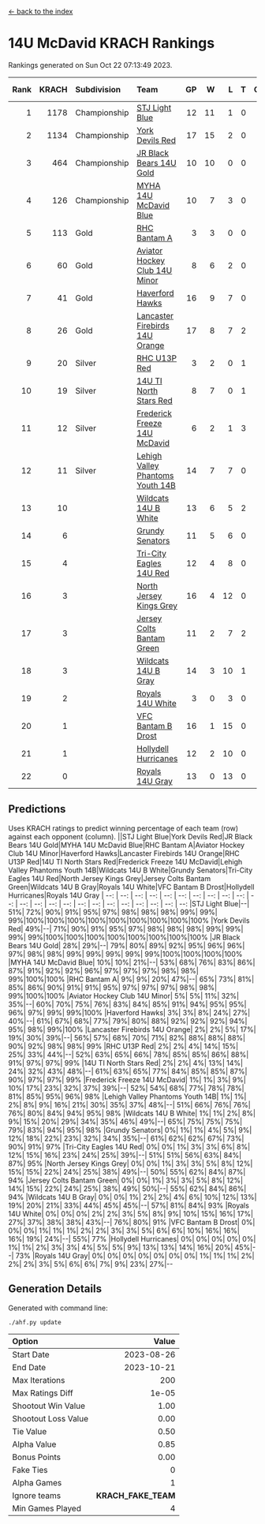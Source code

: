 [<- back to the index](readme.md)
# 14U McDavid KRACH Rankings
Rankings generated on Sun Oct 22 07:13:49 2023.

Rank|KRACH|Subdivision|Team|GP|W|L|T|OTW|OTL|SoS|Exp Wins|Win Diff
---:|---:|:---|:---|---:|---:|---:|---:|---:|---:|---:|---:|---:
1|1178|Championship|[STJ Light Blue](https://gamesheetstats.com/seasons/3659/teams/140639/schedule)|12|11|1|0|0|0|191|11.8|-0.0
2|1134|Championship|[York Devils Red](https://gamesheetstats.com/seasons/3659/teams/140644/schedule)|17|15|2|0|0|0|503|15.8|-0.0
3|464|Championship|[JR Black Bears 14U Gold](https://gamesheetstats.com/seasons/3659/teams/140633/schedule)|10|10|0|0|0|0|7|10.8|-0.0
4|126|Championship|[MYHA 14U McDavid Blue](https://gamesheetstats.com/seasons/3659/teams/140636/schedule)|10|7|3|0|0|0|226|7.8|-0.0
5|113|Gold|[RHC Bantam A](https://gamesheetstats.com/seasons/3659/teams/140618/schedule)|3|3|0|0|0|0|4|3.9|0.0
6|60|Gold|[Aviator Hockey Club 14U Minor](https://gamesheetstats.com/seasons/3659/teams/140627/schedule)|8|6|2|0|0|0|93|6.9|0.0
7|41|Gold|[Haverford Hawks](https://gamesheetstats.com/seasons/3659/teams/140630/schedule)|16|9|7|0|0|0|300|9.9|0.0
8|26|Gold|[Lancaster Firebirds 14U Orange](https://gamesheetstats.com/seasons/3659/teams/140634/schedule)|17|8|7|2|0|0|284|9.9|0.0
9|20|Silver|[RHC U13P Red](https://gamesheetstats.com/seasons/3659/teams/140619/schedule)|3|2|0|1|0|0|4|3.4|0.0
10|19|Silver|[14U TI North Stars Red](https://gamesheetstats.com/seasons/3659/teams/140626/schedule)|8|7|0|1|0|0|2|8.4|0.0
11|12|Silver|[Frederick Freeze 14U McDavid](https://gamesheetstats.com/seasons/3659/teams/140628/schedule)|6|2|1|3|0|0|14|4.4|0.0
12|11|Silver|[Lehigh Valley Phantoms Youth 14B](https://gamesheetstats.com/seasons/3659/teams/140635/schedule)|14|7|7|0|1|1|172|7.9|0.0
13|10||[Wildcats 14U B White](https://gamesheetstats.com/seasons/3659/teams/140643/schedule)|13|6|5|2|1|1|99|7.9|0.0
14|6||[Grundy Senators](https://gamesheetstats.com/seasons/3659/teams/140629/schedule)|11|5|6|0|0|0|88|5.9|0.0
15|4||[Tri-City Eagles 14U Red](https://gamesheetstats.com/seasons/3659/teams/140640/schedule)|12|4|8|0|1|0|273|4.9|0.0
16|3||[North Jersey Kings Grey](https://gamesheetstats.com/seasons/3659/teams/140637/schedule)|16|4|12|0|1|0|49|4.9|0.0
17|3||[Jersey Colts Bantam Green](https://gamesheetstats.com/seasons/3659/teams/140632/schedule)|11|2|7|2|0|0|108|3.9|0.0
18|3||[Wildcats 14U B Gray](https://gamesheetstats.com/seasons/3659/teams/140642/schedule)|14|3|10|1|0|0|107|4.4|0.0
19|2||[Royals 14U White](https://gamesheetstats.com/seasons/3659/teams/140620/schedule)|3|0|3|0|0|1|570|0.9|0.0
20|1||[VFC Bantam B Drost](https://gamesheetstats.com/seasons/3659/teams/140641/schedule)|16|1|15|0|0|1|294|1.9|0.0
21|1||[Hollydell Hurricanes](https://gamesheetstats.com/seasons/3659/teams/140631/schedule)|12|2|10|0|0|0|97|2.9|0.0
22|0||[Royals 14U Gray](https://gamesheetstats.com/seasons/3659/teams/140638/schedule)|13|0|13|0|0|0|111|0.9|0.0

## Predictions
Uses KRACH ratings to predict winning percentage of each team (row) against each opponent (column).
||STJ Light Blue|York Devils Red|JR Black Bears 14U Gold|MYHA 14U McDavid Blue|RHC Bantam A|Aviator Hockey Club 14U Minor|Haverford Hawks|Lancaster Firebirds 14U Orange|RHC U13P Red|14U TI North Stars Red|Frederick Freeze 14U McDavid|Lehigh Valley Phantoms Youth 14B|Wildcats 14U B White|Grundy Senators|Tri-City Eagles 14U Red|North Jersey Kings Grey|Jersey Colts Bantam Green|Wildcats 14U B Gray|Royals 14U White|VFC Bantam B Drost|Hollydell Hurricanes|Royals 14U Gray
| --: | --: | --: | --: | --: | --: | --: | --: | --: | --: | --: | --: | --: | --: | --: | --: | --: | --: | --: | --: | --: | --: | --: 
|STJ Light Blue|--| 51%| 72%| 90%| 91%| 95%| 97%| 98%| 98%| 98%| 99%| 99%| 99%|100%|100%|100%|100%|100%|100%|100%|100%|100%
|York Devils Red| 49%|--| 71%| 90%| 91%| 95%| 97%| 98%| 98%| 98%| 99%| 99%| 99%| 99%|100%|100%|100%|100%|100%|100%|100%|100%
|JR Black Bears 14U Gold| 28%| 29%|--| 79%| 80%| 89%| 92%| 95%| 96%| 96%| 97%| 98%| 98%| 99%| 99%| 99%| 99%| 99%|100%|100%|100%|100%
|MYHA 14U McDavid Blue| 10%| 10%| 21%|--| 53%| 68%| 76%| 83%| 86%| 87%| 91%| 92%| 92%| 96%| 97%| 97%| 97%| 98%| 98%| 99%|100%|100%
|RHC Bantam A|  9%|  9%| 20%| 47%|--| 65%| 73%| 81%| 85%| 86%| 90%| 91%| 91%| 95%| 97%| 97%| 97%| 98%| 98%| 99%|100%|100%
|Aviator Hockey Club 14U Minor|  5%|  5%| 11%| 32%| 35%|--| 60%| 70%| 75%| 76%| 83%| 84%| 85%| 91%| 94%| 95%| 95%| 96%| 97%| 99%| 99%|100%
|Haverford Hawks|  3%|  3%|  8%| 24%| 27%| 40%|--| 61%| 67%| 68%| 77%| 79%| 80%| 88%| 92%| 92%| 92%| 94%| 95%| 98%| 99%|100%
|Lancaster Firebirds 14U Orange|  2%|  2%|  5%| 17%| 19%| 30%| 39%|--| 56%| 57%| 68%| 70%| 71%| 82%| 88%| 88%| 88%| 90%| 92%| 98%| 98%| 99%
|RHC U13P Red|  2%|  2%|  4%| 14%| 15%| 25%| 33%| 44%|--| 52%| 63%| 65%| 66%| 78%| 85%| 85%| 86%| 88%| 91%| 97%| 97%| 99%
|14U TI North Stars Red|  2%|  2%|  4%| 13%| 14%| 24%| 32%| 43%| 48%|--| 61%| 63%| 65%| 77%| 84%| 85%| 85%| 87%| 90%| 97%| 97%| 99%
|Frederick Freeze 14U McDavid|  1%|  1%|  3%|  9%| 10%| 17%| 23%| 32%| 37%| 39%|--| 52%| 54%| 68%| 77%| 78%| 78%| 81%| 85%| 95%| 96%| 98%
|Lehigh Valley Phantoms Youth 14B|  1%|  1%|  2%|  8%|  9%| 16%| 21%| 30%| 35%| 37%| 48%|--| 51%| 66%| 76%| 76%| 76%| 80%| 84%| 94%| 95%| 98%
|Wildcats 14U B White|  1%|  1%|  2%|  8%|  9%| 15%| 20%| 29%| 34%| 35%| 46%| 49%|--| 65%| 75%| 75%| 75%| 79%| 83%| 94%| 95%| 98%
|Grundy Senators|  0%|  1%|  1%|  4%|  5%|  9%| 12%| 18%| 22%| 23%| 32%| 34%| 35%|--| 61%| 62%| 62%| 67%| 73%| 90%| 91%| 97%
|Tri-City Eagles 14U Red|  0%|  0%|  1%|  3%|  3%|  6%|  8%| 12%| 15%| 16%| 23%| 24%| 25%| 39%|--| 51%| 51%| 56%| 63%| 84%| 87%| 95%
|North Jersey Kings Grey|  0%|  0%|  1%|  3%|  3%|  5%|  8%| 12%| 15%| 15%| 22%| 24%| 25%| 38%| 49%|--| 50%| 55%| 62%| 84%| 87%| 94%
|Jersey Colts Bantam Green|  0%|  0%|  1%|  3%|  3%|  5%|  8%| 12%| 14%| 15%| 22%| 24%| 25%| 38%| 49%| 50%|--| 55%| 62%| 84%| 86%| 94%
|Wildcats 14U B Gray|  0%|  0%|  1%|  2%|  2%|  4%|  6%| 10%| 12%| 13%| 19%| 20%| 21%| 33%| 44%| 45%| 45%|--| 57%| 81%| 84%| 93%
|Royals 14U White|  0%|  0%|  0%|  2%|  2%|  3%|  5%|  8%|  9%| 10%| 15%| 16%| 17%| 27%| 37%| 38%| 38%| 43%|--| 76%| 80%| 91%
|VFC Bantam B Drost|  0%|  0%|  0%|  1%|  1%|  1%|  2%|  2%|  3%|  3%|  5%|  6%|  6%| 10%| 16%| 16%| 16%| 19%| 24%|--| 55%| 77%
|Hollydell Hurricanes|  0%|  0%|  0%|  0%|  0%|  1%|  1%|  2%|  3%|  3%|  4%|  5%|  5%|  9%| 13%| 13%| 14%| 16%| 20%| 45%|--| 73%
|Royals 14U Gray|  0%|  0%|  0%|  0%|  0%|  0%|  0%|  1%|  1%|  1%|  2%|  2%|  2%|  3%|  5%|  6%|  6%|  7%|  9%| 23%| 27%|--

## Generation Details

Generated with command line:
```
./ahf.py update
```

| Option | Value |
| :----- | ----: |
| Start Date | 2023-08-26 |
| End Date | 2023-10-21 |
| Max Iterations | 200 |
| Max Ratings Diff | 1e-05 |
| Shootout Win Value | 1.00 |
| Shootout Loss Value | 0.00 |
| Tie Value | 0.50 |
| Alpha Value | 0.85 |
| Bonus Points | 0.00 |
| Fake Ties | 0 |
| Alpha Games | 1 |
| Ignore teams | __KRACH_FAKE_TEAM__ |
| Min Games Played | 4 |

